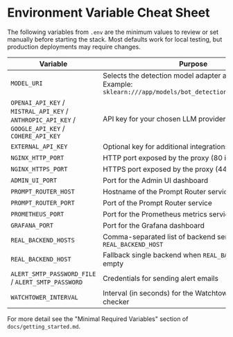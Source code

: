 # Environment Variable Cheat Sheet

The following variables from `.env` are the minimum values to review or set manually before starting the stack. Most defaults work for local testing, but production deployments may require changes.

| Variable | Purpose |
| --- | --- |
| `MODEL_URI` | Selects the detection model adapter and model path. Example: `sklearn:///app/models/bot_detection_rf_model.joblib` |
| `OPENAI_API_KEY` / `MISTRAL_API_KEY` / `ANTHROPIC_API_KEY` / `GOOGLE_API_KEY` / `COHERE_API_KEY` | API key for your chosen LLM provider |
| `EXTERNAL_API_KEY` | Optional key for additional integrations |
| `NGINX_HTTP_PORT` | HTTP port exposed by the proxy (80 in production) |
| `NGINX_HTTPS_PORT` | HTTPS port exposed by the proxy (443 in production) |
| `ADMIN_UI_PORT` | Port for the Admin UI dashboard |
| `PROMPT_ROUTER_HOST` | Hostname of the Prompt Router service |
| `PROMPT_ROUTER_PORT` | Port of the Prompt Router service |
| `PROMETHEUS_PORT` | Port for the Prometheus metrics service |
| `GRAFANA_PORT` | Port for the Grafana dashboard |
| `REAL_BACKEND_HOSTS` | Comma-separated list of backend servers; overrides `REAL_BACKEND_HOST` |
| `REAL_BACKEND_HOST` | Fallback single backend when `REAL_BACKEND_HOSTS` is empty |
| `ALERT_SMTP_PASSWORD_FILE` / `ALERT_SMTP_PASSWORD` | Credentials for sending alert emails |
| `WATCHTOWER_INTERVAL` | Interval (in seconds) for the Watchtower update checker |

For more detail see the "Minimal Required Variables" section of `docs/getting_started.md`.
